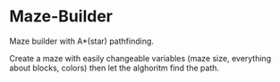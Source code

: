 # Maze-Builder
Maze builder with A*(star) pathfinding.

Create a maze with easily changeable variables (maze size, everything about blocks, colors) then let the alghoritm find the path.
